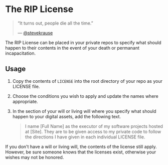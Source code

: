 # The RIP License

> “It turns out, people die all the time.”
>
> — [@stevekrause](https://github.com/stevekrause)

The RIP License can be placed in your private repos to specify what should happen to their contents in the event of your death or permanant incapacitation.

## Usage

1. Copy the contents of `LICENSE` into the root directory of your repo as your LICENSE file.

1. Choose the conditions you wish to apply and update the names where appropriate.

1. In the section of your will or living will where you specify what should happen to your digital assets, add the following text.

    > I name [Full Name] as the executor of my software projects hosted at [Site]. They are to be given access to my private code to follow the directions I have given in each individual LICENSE file.

If you don't have a will or living will, the contents of the license still apply. However, be sure someone knows that the licenses exist, otherwise your wishes may not be honored.
